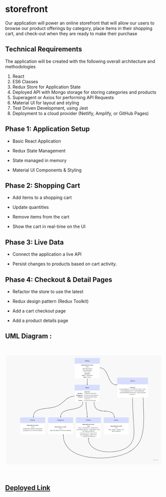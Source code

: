 # storefront

Our application will power an online storefront that will allow our users to browse our product offerings by category, place items in their shopping cart, and check-out when they are ready to make their purchase 

## Technical Requirements
The application will be created with the following overall architecture and methodologies

1. React
2. ES6 Classes
3. Redux Store for Application State
4. Deployed API with Mongo storage for storing categories and products
5. Superagent or Axios for performing API Requests
6. Material UI for layout and styling
7. Test Driven Development, using Jest
8. Deployment to a cloud provider (Netlify, Amplify, or GitHub Pages)



## Phase 1: Application Setup

- Basic React Application

- Redux State Management

- State managed in memory

- Material UI Components & Styling

## Phase 2: Shopping Cart

- Add items to a shopping cart

- Update quantities

- Remove items from the cart

- Show the cart in real-time on the UI


## Phase 3: Live Data

- Connect the application a live API

- Persist changes to products based on cart activity.

## Phase 4: Checkout & Detail Pages

- Refactor the store to use the latest

- Redux design pattern (Redux Toolkit)

- Add a cart checkout page

- Add a product details page

## UML Diagram :

<br>

![](./storeFrontUML.jpg)

<br>

## [Deployed Link](https://6310de57ee0c622078906c9b--kaleidoscopic-shortbread-798f5e.netlify.app/)
